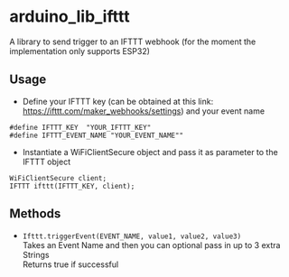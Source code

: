 # arduino_lib_ifttt  

A library to send trigger to an IFTTT webhook
(for the moment the implementation only supports ESP32)

## Usage  

* Define your IFTTT key (can be obtained at this link: https://ifttt.com/maker_webhooks/settings) and your event name
```
#define IFTTT_KEY  "YOUR_IFTTT_KEY"
#define IFTTT_EVENT_NAME "YOUR_EVENT_NAME""
```

* Instantiate a WiFiClientSecure object and pass it as parameter to the IFTTT object 
```
WiFiClientSecure client; 
IFTTT ifttt(IFTTT_KEY, client);
```

## Methods
 
* `Ifttt.triggerEvent(EVENT_NAME, value1, value2, value3)`  
Takes an Event Name and then you can optional pass in up to 3 extra Strings  
Returns true if successful
